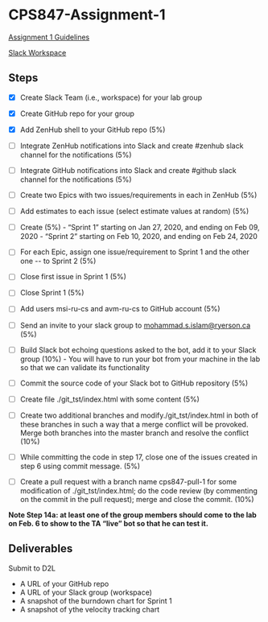 # CPS847-Assignment-1

[Assignment 1 Guidelines](https://docs.google.com/document/d/10kEfvCS6n15eyiWoiss99z1tSXZQlkGX02MA2rk-VHc/edit#)

[Slack Workspace](https://app.slack.com/client/TT47LCF9S/learning-slack)

## Steps

- [x] Create Slack Team (i.e., workspace) for your lab group
- [x] Create GitHub repo for your group
- [x] Add ZenHub shell to your GitHub repo (5%)
- [ ] Integrate ZenHub notifications into Slack and create #zenhub slack channel for the notifications (5%)
- [ ] Integrate GitHub notifications into Slack and create #github slack channel for the notifications (5%)
- [ ] Create two Epics with two issues/requirements in each in ZenHub (5%)
- [ ] Add estimates to each issue (select estimate values at random) (5%)
- [ ] Create (5%)
      - “Sprint 1” starting on Jan 27, 2020, and ending on Feb 09, 2020
      - “Sprint 2” starting on Feb 10, 2020, and ending on Feb 24, 2020
- [ ] For each Epic, assign one issue/requirement to Sprint 1 and the other one -- to Sprint 2 (5%)
- [ ] Close first issue in Sprint 1 (5%)
- [ ] Close Sprint 1 (5%)
- [ ] Add users msi-ru-cs and avm-ru-cs to GitHub account (5%)
- [ ] Send an invite to your slack group to mohammad.s.islam@ryerson.ca (5%)
- [ ] Build Slack bot echoing questions asked to the bot, add it to your Slack group (10%)
      - You will have to run your bot from your machine in the lab so that we can validate its functionality
- [ ] Commit the source code of your Slack bot to GitHub repository (5%)
- [ ] Create file ./git\_tst/index.html with some content (5%)
- [ ] Create two additional branches and modify./git\_tst/index.html in both of these branches in such a way that a merge conflict will be provoked. Merge both branches into the master branch and resolve the conflict (10%)
- [ ] While committing the code in step 17, close one of the issues created in step 6 using commit message. (5%)
- [ ] Create a pull request with a branch name cps847-pull-1 for some modification of ./git\_tst/index.html; do the code review (by commenting on the commit in the pull request); merge and close the commit. (10%)


**Note Step 14a: at least one of the group members should come to the lab on Feb. 6 to show to the TA “live” bot so that he can test it.**

## Deliverables

Submit to D2L
- A URL of your GitHub repo
- A URL of your Slack group (workspace)
- A snapshot of the burndown chart for Sprint 1
- A snapshot of ythe velocity tracking chart
